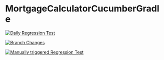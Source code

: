 # MortgageCalculatorCucumberGradle

[![Daily Regression Test](https://github.com/mohamedmoheyeldin/MortgageCalculatorCucumberGradle/actions/workflows/regression.yml/badge.svg)](https://github.com/mohamedmoheyeldin/MortgageCalculatorCucumberGradle/actions/workflows/regression.yml)

[![Branch Changes](https://github.com/mohamedmoheyeldin/MortgageCalculatorCucumberGradle/actions/workflows/branch_changes.yml/badge.svg)](https://github.com/mohamedmoheyeldin/MortgageCalculatorCucumberGradle/actions/workflows/branch_changes.yml)

[![Manually triggered Regression Test](https://github.com/mohamedmoheyeldin/MortgageCalculatorCucumberGradle/actions/workflows/manual_regression.yml/badge.svg)](https://github.com/mohamedmoheyeldin/MortgageCalculatorCucumberGradle/actions/workflows/manual_regression.yml)